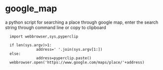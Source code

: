 # google_map
a python script for searching a place through google map, enter the search string through command line or copy to clipboard



      import webbrowser,sys,pyperclip

      if len(sys.argv)>1:
                  address=' '.join(sys.argv[1:])
      else:
                  address=pyperclip.paste()
      webbrowser.open('https://www.google.com/maps/place/'+address)
